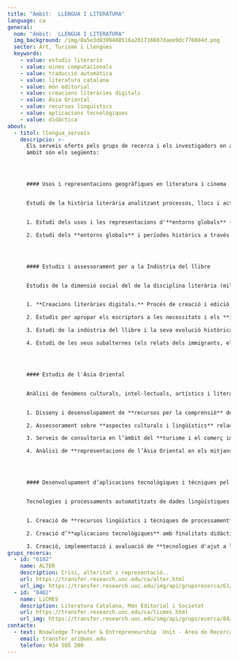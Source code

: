 ```yaml
---
title: "Àmbit:  LLENGUA I LITERATURA"
language: ca
general:
  nom: "Àmbit:  LLENGUA I LITERATURA"
  img_background: /img/0a5e3d8399408516a201716607daee9dc776694d.png
  sector: Art, Turisme i Llengües
  keywords:
    - value: estudis literaris
    - value: eines computacionals
    - value: traducció automàtica
    - value: literatura catalana
    - value: món editorial
    - value: creacions literàries digitals
    - value: Àsia Oriental
    - value: recursos lingüístics
    - value: aplicacions tecnològiques
    - value: didàctica
about:
  - titol: llengua_serveis
    descripcio: >-
      Els serveis oferts pels grups de recerca i els investigadors en aquest
      àmbit són els següents: 




      #### Usos i representacions geogràfiques en literatura i cinema 


      Estudi de la història literària analitzant processos, llocs i actors literaris a una escala local i global:


      1. Estudi dels usos i les representacions d'**entorns globals** (ciutats, regions, rius, mars i oceans) **en el cinema.**

      2. Estudi dels **entorns globals** i períodes històrics a través de la **novel·la i la literatura.**




      #### Estudis i assessorament per a la Indústria del llibre 


      Estudis de la dimensió social del de la disciplina literària (millora de l'entesa del seu consum, connexió de la literatura amb el món acadèmic, promoció de la lectura, etc.) i suport en la creació literària digital:


      1. **Creacions literàries digitals.** Procés de creació i edició d'obres amb l'aplicació de noves tecnologies. 

      2. Estudis per apropar els escriptors a les necessitats i els **interessos dels perfils de lectors actuals.**

      3. Estudi de la indústria del llibre i la seva evolució històrica.

      4. Estudi de les veus subalternes (els relats dels immigrants, els refugiats i les víctimes de conflictes) segons una visió de contingut textual i segons les publicacions editorials.




      #### Estudis de l'Àsia Oriental 


      Anàlisi de fenòmens culturals, intel·lectuals, artístics i literaris relacionats amb l'Àsia Oriental.


      1. Disseny i desenvolupament de **recursos per la comprensió** de les societats de l’Àsia oriental i fenòmens vinculats.

      2. Assessorament sobre **aspectes culturals i lingüístics** relacionats amb l’Àsia Oriental.

      3. Serveis de consultoria en l’àmbit del **turisme i el comerç internacional** a l’Àsia Oriental.

      4. Anàlisi de **representacions de l’Àsia Oriental en els mitjans** d’Occident (literatura, cinema, publicitat, etc.)




      #### Desenvolupament d’aplicacions tecnològiques i tècniques pel processament automàtic del llenguatge, l'anàlisi del discurs i el suport a la traducció


      Tecnologies i processaments automatitzats de dades lingüístiques amb finalitats didàctiques i per la millora de la comprensió i traducció de textos.


      1. Creació de **recursos lingüístics i tècniques de processament** computacional del llenguatge

      2. Creació d’**aplicacions tecnològiques** amb finalitats didàctiques

      3. Creació, implementació i avaluació de **tecnologies d'ajut a la traducció** (traducció automàtica, traducció assistida per ordinador)
grups_recerca:
  - id: "6102"
    name: ALTER
    description: Crisi, alteritat i representació..
    url: https://transfer.research.uoc.edu/ca/alter.html
    url_img: https://transfer.research.uoc.edu/img/api/grupsrecerca/61/image/1576236141533
  - id: "8402"
    name: LiCMES
    description: Literatura Catalana, Món Editorial i Societat
    url: https://transfer.research.uoc.edu/ca/licmes.html
    url_img: https://transfer.research.uoc.edu/img/api/grupsrecerca/84/image/1576237395373
contacte:
  - text: Knowledge Transfer & Entrepreneurship  Unit - Àrea de Recerca i Innovació
    email: transfer_ari@uoc.edu
    telefon: 934 505 200
---
```


